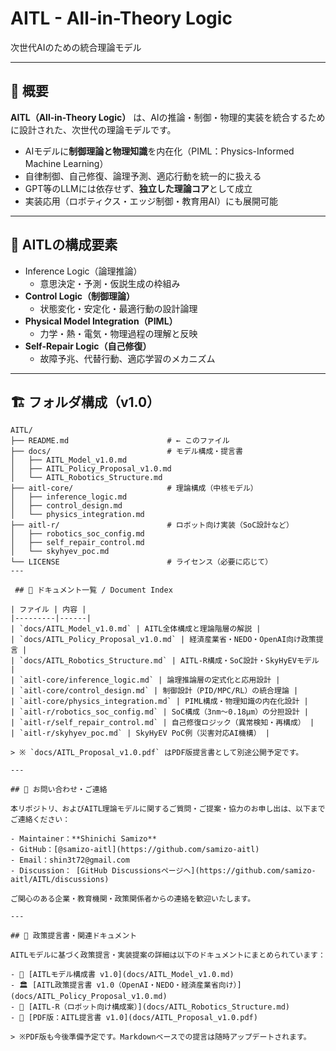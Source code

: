 
# AITL - All-in-Theory Logic  
次世代AIのための統合理論モデル

---

## 🎯 概要

**AITL（All-in-Theory Logic）** は、AIの推論・制御・物理的実装を統合するために設計された、次世代の理論モデルです。

- AIモデルに**制御理論と物理知識**を内在化（PIML：Physics-Informed Machine Learning）
- 自律制御、自己修復、論理予測、適応行動を統一的に扱える
- GPT等のLLMには依存せず、**独立した理論コア**として成立
- 実装応用（ロボティクス・エッジ制御・教育用AI）にも展開可能

---

## 🧠 AITLの構成要素

- Inference Logic（論理推論）
  - 意思決定・予測・仮説生成の枠組み
- **Control Logic（制御理論）**
  - 状態変化・安定化・最適行動の設計論理
- **Physical Model Integration（PIML）**
  - 力学・熱・電気・物理過程の理解と反映
- **Self-Repair Logic（自己修復）**
  - 故障予兆、代替行動、適応学習のメカニズム

---

## 🏗 フォルダ構成（v1.0）

```text
AITL/
├── README.md                      # ← このファイル
├── docs/                          # モデル構成・提言書
│   ├── AITL_Model_v1.0.md
│   ├── AITL_Policy_Proposal_v1.0.md
│   └── AITL_Robotics_Structure.md
├── aitl-core/                     # 理論構成（中核モデル）
│   ├── inference_logic.md
│   ├── control_design.md
│   └── physics_integration.md
├── aitl-r/                        # ロボット向け実装（SoC設計など）
│   ├── robotics_soc_config.md
│   ├── self_repair_control.md
│   └── skyhyev_poc.md
└── LICENSE                        # ライセンス（必要に応じて）
---

 ## 📄 ドキュメント一覧 / Document Index

| ファイル | 内容 |
|---------|------|
| `docs/AITL_Model_v1.0.md` | AITL全体構成と理論階層の解説 |
| `docs/AITL_Policy_Proposal_v1.0.md` | 経済産業省・NEDO・OpenAI向け政策提言 |
| `docs/AITL_Robotics_Structure.md` | AITL-R構成・SoC設計・SkyHyEVモデル |
| `aitl-core/inference_logic.md` | 論理推論層の定式化と応用設計 |
| `aitl-core/control_design.md` | 制御設計（PID/MPC/RL）の統合理論 |
| `aitl-core/physics_integration.md` | PIML構成・物理知識の内在化設計 |
| `aitl-r/robotics_soc_config.md` | SoC構成（3nm〜0.18µm）の分担設計 |
| `aitl-r/self_repair_control.md` | 自己修復ロジック（異常検知・再構成） |
| `aitl-r/skyhyev_poc.md` | SkyHyEV PoC例（災害対応AI機構） |

> ※ `docs/AITL_Proposal_v1.0.pdf` はPDF版提言書として別途公開予定です。

---

## 📮 お問い合わせ・ご連絡

本リポジトリ、およびAITL理論モデルに関するご質問・ご提案・協力のお申し出は、以下までご連絡ください：

- Maintainer：**Shinichi Samizo**
- GitHub：[@samizo-aitl](https://github.com/samizo-aitl)
- Email：shin3t72@gmail.com
- Discussion： [GitHub Discussionsページへ](https://github.com/samizo-aitl/AITL/discussions)

ご関心のある企業・教育機関・政策関係者からの連絡を歓迎いたします。

---

## 📄 政策提言書・関連ドキュメント

AITLモデルに基づく政策提言・実装提案の詳細は以下のドキュメントにまとめられています：

- 📘 [AITLモデル構成書 v1.0](docs/AITL_Model_v1.0.md)
- 🏛 [AITL政策提言書 v1.0（OpenAI・NEDO・経済産業省向け）](docs/AITL_Policy_Proposal_v1.0.md)
- 🤖 [AITL-R（ロボット向け構成案）](docs/AITL_Robotics_Structure.md)
- 📄 [PDF版：AITL提言書 v1.0](docs/AITL_Proposal_v1.0.pdf)

> ※PDF版も今後準備予定です。Markdownベースでの提言は随時アップデートされます。

